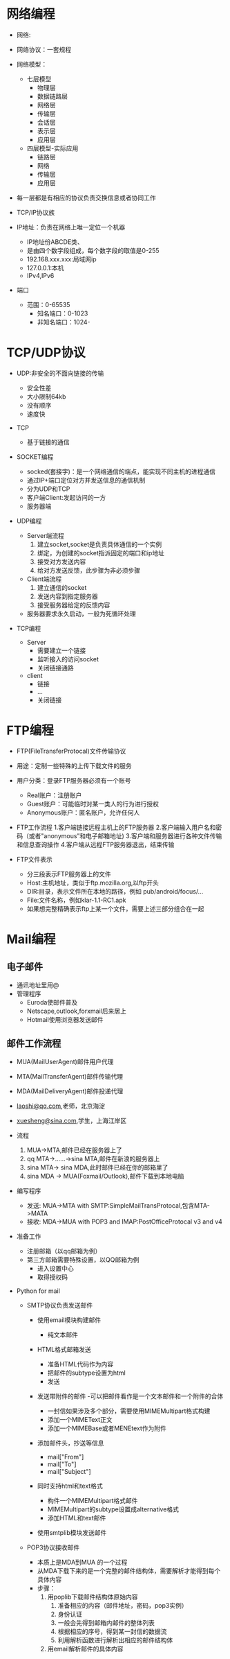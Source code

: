 # 网络编程
- 网络:
- 网络协议：一套规程
- 网络模型：
    - 七层模型
        - 物理层
        - 数据链路层
        - 网络层
        - 传输层
        - 会话层
        - 表示层
        - 应用层
    - 四层模型-实际应用
        - 链路层
        - 网络
        - 传输层
        - 应用层
        
- 每一层都是有相应的协议负责交换信息或者协同工作
- TCP/IP协议族
- IP地址：负责在网络上唯一定位一个机器
    - IP地址份ABCDE类、
    - 是由四个数字段组成，每个数字段的取值是0-255
    - 192.168.xxx.xxx:局域网ip
    - 127.0.0.1:本机
    - IPv4,IPv6
    
- 端口
    - 范围：0-65535
        - 知名端口：0-1023
        - 非知名端口：1024-
        
# TCP/UDP协议
- UDP:非安全的不面向链接的传输
    - 安全性差
    - 大小限制64kb
    - 没有顺序
    - 速度快
    
- TCP
    - 基于链接的通信
    
- SOCKET编程
    - socked(套接字)：是一个网络通信的端点，能实现不同主机的进程通信
    - 通过IP+端口定位对方并发送信息的通信机制
    - 分为UDP和TCP
    - 客户端Client:发起访问的一方
    - 服务器端
- UDP编程
    - Server端流程
        1. 建立socket,socket是负责具体通信的一个实例
        2. 绑定，为创建的socket指派固定的端口和ip地址
        3. 接受对方发送内容
        4. 给对方发送反馈，此步骤为非必须步骤
    - Client端流程
        1. 建立通信的socket
        2. 发送内容到指定服务器
        3. 接受服务器给定的反馈内容
    - 服务器要求永久启动，一般为死循环处理
    
- TCP编程
    - Server
        - 需要建立一个链接
        - 监听接入的访问socket
        - 关闭链接通路
    - client
        - 链接
        - ...
        - 关闭链接
       
# FTP编程
- FTP(FileTransferProtocal)文件传输协议
- 用途：定制一些特殊的上传下载文件的服务
- 用户分类：登录FTP服务器必须有一个账号
    - Real账户：注册账户
    - Guest账户：可能临时对某一类人的行为进行授权
    - Anonymous账户：匿名账户，允许任何人
- FTP工作流程
    1.客户端链接远程主机上的FTP服务器
    2.客户端输入用户名和密码（或者"anonymous”和电子邮箱地址)
    3.客户端和服务器进行各种文件传输和信息查询操作
    4.客户端从远程FTP服务器退出，结束传输

- FTP文件表示
    - 分三段表示FTP服务器上的文件
    - Host:主机地址，类似于ftp.mozilla.org,以ftp开头
    - DIR:目录，表示文件所在本地的路径，例如 pub/android/focus/...
    - File:文件名称，例如klar-1.1-RC1.apk
    - 如果想完整精确表示ftp上某一个文件，需要上述三部分组合在一起

# Mail编程
## 电子邮件
- 通讯地址里用@
- 管理程序
    - Euroda使邮件普及
    - Netscape,outlook,forxmail后来居上
    - Hotmail使用浏览器发送邮件

## 邮件工作流程
- MUA(MailUserAgent)邮件用户代理
- MTA(MailTransferAgent)邮件传输代理
- MDA(MailDeliveryAgent)邮件投递代理
- laoshi@qq.com,老师，北京海淀
- xuesheng@sina.com,学生，上海江岸区
- 流程
    1. MUA->MTA,邮件已经在服务器上了
    2. qq MTA->......->sina MTA,邮件在新浪的服务器上
    3. sina MTA-> sina MDA,此时邮件已经在你的邮箱里了
    4. sina MDA -> MUA(Foxmail/Outlook),邮件下载到本地电脑
    
- 编写程序
    - 发送: MUA->MTA with SMTP:SimpleMailTransProtocal,包含MTA->MATA
    - 接收: MDA->MUA with POP3 and IMAP:PostOfficeProtocal v3 and v4
    
- 准备工作
    - 注册邮箱（以qq邮箱为例）
    - 第三方邮箱需要特殊设置，以QQ邮箱为例
        - 进入设置中心
        - 取得授权码
        
- Python for mail
    - SMTP协议负责发送邮件
        - 使用email模块构建邮件
            - 纯文本邮件
        - HTML格式邮箱发送
            - 准备HTML代码作为内容
            - 把邮件的subtype设置为html
            - 发送
        - 发送带附件的邮件
            -可以把邮件看作是一个文本邮件和一个附件的合体
            - 一封信如果涉及多个部分，需要使用MIMEMultipart格式构建
            - 添加一个MIMEText正文
            - 添加一个MIMEBase或者MENEtext作为附件
        - 添加邮件头，抄送等信息
            - mail["From"]
            - mail["To"]
            - mail["Subject"]
        - 同时支持html和text格式
            - 构件一个MIMEMultipart格式邮件
            - MIMEMultipart的subtype设置成alternative格式
            - 添加HTML和text邮件
            
        - 使用smtplib模块发送邮件
        
    - POP3协议接收邮件
        - 本质上是MDA到MUA 的一个过程
        - 从MDA下载下来的是一个完整的邮件结构体，需要解析才能得到每个具体内容
        - 步骤：
            1. 用poplib下载邮件结构体原始内容
                1. 准备相应的内容（邮件地址，密码，pop3实例）
                2. 身份认证
                3. 一般会先得到邮箱内邮件的整体列表
                4. 根据相应的序号，得到某一封信的数据流
                5. 利用解析函数进行解析出相应的邮件结构体
            2. 用email解析邮件的具体内容
        
        

 